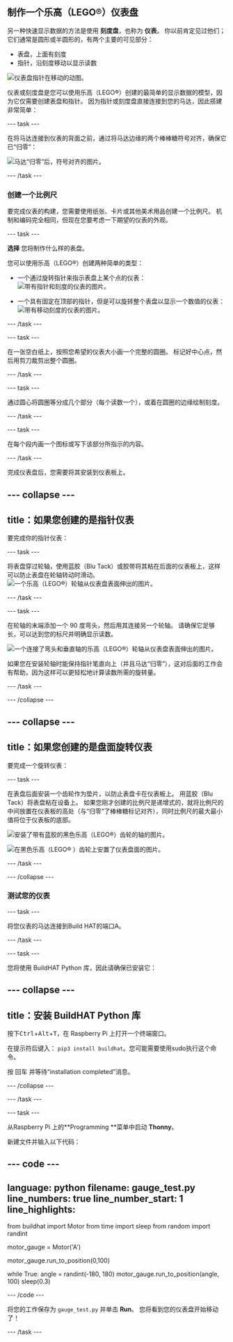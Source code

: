 ## 制作一个乐高（LEGO®）仪表盘

另一种快速显示数据的方法是使用 **刻度盘**，也称为 **仪表**。 你以前肯定见过他们；它们通常是圆形或半圆形的，有两个主要的可见部分：

+ 表盘，上面有刻度
+ 指针，沿刻度移动以显示读数

![仪表盘指针在移动的动图。](https://media.giphy.com/media/uozBSFuz99USA/giphy.gif)

仪表或刻度盘是您可以使用乐高（LEGO®）创建的最简单的显示数据的模型，因为它仅需要创建表盘和指针。 因为指针或刻度盘直接连接到您的马达，因此搭建非常简单：

--- task ---

在将马达连接到仪表的背面之前，通过将马达边缘的两个棒棒糖符号对齐，确保它已“归零”：

![马达“归零”后，符号对齐的图片。](images/aligned_symbols.jpg)

--- /task ---

### 创建一个比例尺

要完成仪表的构建，您需要使用纸张、卡片或其他美术用品创建一个比例尺。 机制和编码完全相同，但现在您要考虑一下期望的仪表的外观。

 --- task ---

 **选择** 您将制作什么样的表盘。

 您可以使用乐高（LEGO®）创建两种简单的类型：

+ 一个通过旋转指针来指示表盘上某个点的仪表：![带有指针和刻度的仪表的图片。](images/dial2.gif)

+ 一个具有固定在顶部的指针，但是可以旋转整个表盘以显示一个数值的仪表：![带有移动刻度的仪表的图片。](images/dial1.gif)

--- /task ---

--- task ---

在一张空白纸上，按照您希望的仪表大小画一个完整的圆圈。 标记好中心点，然后用剪刀裁剪出整个圆圈。

--- /task ---

--- task ---

通过圆心将圆圈等分成几个部分（每个读数一个），或着在圆圈的边缘绘制刻度。

--- /task ---

--- task ---

在每个段内画一个图标或写下该部分所指示的内容。

--- /task ---

完成仪表盘后，您需要将其安装到仪表板上。

--- collapse ---
---
title：如果您创建的是指针仪表
---

要完成你的指针仪表：

--- task ---

将表盘穿过轮轴，使用蓝胶（Blu Tack）或胶带将其粘在后面的仪表板上，这样可以防止表盘在轮轴转动时滑动。 ![一个乐高（LEGO®）轮轴从仪表盘表面伸出的图片。](images/needle-gauge1.jpg)

--- /task ---

--- task ---

在轮轴的末端添加一个 90 度弯头，然后用其连接另一个轮轴。 请确保它足够长，可以达到您的标尺并明确显示读数。

![一个连接了弯头和垂直轴的乐高（LEGO®）轮轴从仪表盘表面伸出的图片。](images/needle-gauge2.jpg)

如果您在安装轮轴时能保持指针笔直向上（并且马达“归零”），这对后面的工作会有帮助，因为这样可以更轻松地计算读数所需的旋转量。

--- /task ---

--- /collapse ---

--- collapse ---
---
title：如果您创建的是盘面旋转仪表
---

要完成一个旋转仪表：

--- task ---

在表盘后面安装一个齿轮作为垫片，以防止表盘卡在仪表板上。 用蓝胶（Blu Tack）将表盘粘在设备上。 如果您刚才创建的比例尺是递增式的，就将比例尺的中间放置在仪表板的高处（与“归零”了棒棒糖标记对齐），同时比例尺的最大最小值将位于仪表板的底部。

![安装了带有蓝胶的黑色乐高（LEGO®）齿轮的轴的图片。](images/dial-gauge1.jpg)

![在黑色乐高（LEGO® ）齿轮上安置了仪表盘面的图片。](images/dial-gauge2.jpg)

--- /task ---

--- /collapse ---

### 测试您的仪表

--- task ---

将您仪表的马达连接到Build HAT的端口A。

--- /task ---

--- task ---

您将使用 BuildHAT Python 库，因此请确保已安装它：

--- collapse ---
---
title：安装 BuildHAT Python 库
---

按下<kbd>Ctrl</kbd>+<kbd>Alt</kbd>+<kbd>T</kbd>，在 Raspberry Pi 上打开一个终端窗口。

在提示符后键入： `pip3 install buildhat`。您可能需要使用sudo执行这个命令。

按 <kbd>回车</kbd> 并等待“installation completed”消息。

--- /collapse ---

--- /task ---

--- task ---

从Raspberry Pi 上的**Programming **菜单中启动 **Thonny**。

新建文件并输入以下代码：

--- code ---
---
language: python filename: gauge_test.py line_numbers: true line_number_start: 1
line_highlights:
---
from buildhat import Motor from time import sleep from random import randint

motor_gauge = Motor('A')

motor_gauge.run_to_position(0,100)

while True: angle = randint(-180, 180) motor_gauge.run_to_position(angle, 100) sleep(0.3)

--- /code ---

将您的工作保存为 `gauge_test.py` 并单击 **Run**。 您将看到您的仪表盘开始移动了！

--- /task ---
